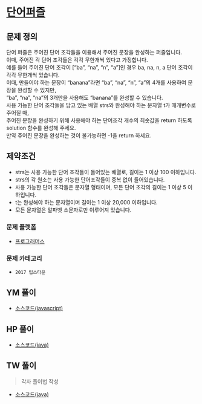 [단어퍼즐](https://programmers.co.kr/learn/courses/30/lessons/12983)  
===========================================


## 문제 정의
단어 퍼즐은 주어진 단어 조각들을 이용해서 주어진 문장을 완성하는 퍼즐입니다.  
이때, 주어진 각 단어 조각들은 각각 무한개씩 있다고 가정합니다.  
예를 들어 주어진 단어 조각이 [“ba”, “na”, “n”, “a”]인 경우 ba, na, n, a 단어 조각이 각각 무한개씩 있습니다.   
이때, 만들어야 하는 문장이 “banana”라면 “ba”, “na”, “n”, “a”의 4개를 사용하여 문장을 완성할 수 있지만,   
“ba”, “na”, “na”의 3개만을 사용해도 “banana”를 완성할 수 있습니다.  
사용 가능한 단어 조각들을 담고 있는 배열 strs와 완성해야 하는 문자열 t가 매개변수로 주어질 때,  
주어진 문장을 완성하기 위해 사용해야 하는 단어조각 개수의 최솟값을 return 하도록 solution 함수를 완성해 주세요.  
만약 주어진 문장을 완성하는 것이 불가능하면 -1을 return 하세요.


## 제약조건
- strs는 사용 가능한 단어 조각들이 들어있는 배열로, 길이는 1 이상 100 이하입니다.
- strs의 각 원소는 사용 가능한 단어조각들이 중복 없이 들어있습니다.
- 사용 가능한 단어 조각들은 문자열 형태이며, 모든 단어 조각의 길이는 1 이상 5 이하입니다.
- t는 완성해야 하는 문자열이며 길이는 1 이상 20,000 이하입니다.
- 모든 문자열은 알파벳 소문자로만 이루어져 있습니다.


### 문제 플랫폼
- [프로그래머스](https://programmers.co.kr/learn/challenges)

### 문제 카테고리
- `2017 팁스타운`

## YM 풀이


- [소스코드(javascript)](/src/ym/201904_단속카메라.js)

## HP 풀이

- [소스코드(java)](/src/hp/programmers/IntermittentCamera_42884.java)
## TW 풀이
> 각자 풀이법 작성 
> 
- [소스코드(java)](/src/ym/FirstFactorial.js)
